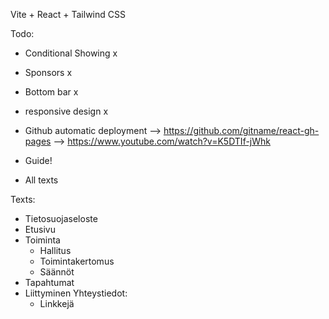 Vite + React + Tailwind CSS




Todo:
- Conditional Showing x
- Sponsors x
- Bottom bar x
- responsive design x

- Github automatic deployment --> https://github.com/gitname/react-gh-pages --> https://www.youtube.com/watch?v=K5DTIf-jWhk
- Guide!
- All texts

Texts:
- Tietosuojaseloste
- Etusivu
- Toiminta
  - Hallitus
  - Toimintakertomus
  - Säännöt
- Tapahtumat
- Liittyminen
Yhteystiedot:
  - Linkkejä